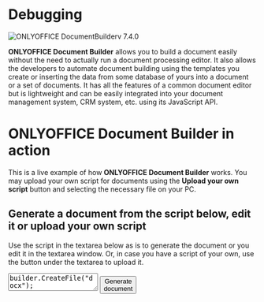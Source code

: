 # Debugging

![ONLYOFFICE DocumentBuilderv 7.4.0](https://img.shields.io/badge/ONLYOFFICE%20DocumentBuilder-v7.4.0-ff642e.svg?style=flat)

**ONLYOFFICE Document Builder** allows you to build a document easily without the need to actually run a document processing editor. It also allows the developers to automate document building using the templates you create or inserting the data from some database of yours into a document or a set of documents. It has all the features of a common document editor but is lightweight and can be easily integrated into your document management system, CRM system, etc. using its JavaScript API.

# ONLYOFFICE Document Builder in action

This is a live example of how **ONLYOFFICE Document Builder** works. You may upload your own script for documents using the **Upload your own script** button and selecting the necessary file on your PC.

## Generate a document from the script below, edit it or upload your own script

Use the script in the textarea below as is to generate the document or you edit it in the textarea window. Or, in case you have a script of your own, use the button under the textarea to upload it.

<textarea id="builderScript" name="builderScript" class="builder-code">builder.CreateFile("docx");
var oDocument = Api.GetDocument();
var oParagraph, oRun;
oParagraph = oDocument.GetElement(0);
oParagraph = Api.CreateParagraph();
oParagraph.AddText("Dear John Smith.");
oDocument.Push(oParagraph);
oParagraph = Api.CreateParagraph();
oParagraph.AddText("ONLYOFFICE is glad to announce that starting today, you are appointed Commercial director to the company of your dream.");
oDocument.Push(oParagraph);
oParagraph = Api.CreateParagraph();
oRun = Api.CreateRun();
oRun.SetBold(true);
oRun.AddText("Please note: ");
oParagraph.AddElement(oRun);
oRun = Api.CreateRun();
oRun.AddText("this text is used to demonstrate the possibilities of ");
oParagraph.AddElement(oRun);
oRun = Api.CreateRun();
oRun.SetBold(true);
oRun.AddText("ONLYOFFICE Document Builder");
oParagraph.AddElement(oRun);
oRun = Api.CreateRun();
oRun.AddText(" and cannot be used as real appointment to the position in any real company.");
oParagraph.AddElement(oRun);
oDocument.Push(oParagraph);
oParagraph = Api.CreateParagraph();
oParagraph.AddText("Best regards,");
oParagraph.AddLineBreak();
oParagraph.AddText("ONLYOFFICE Document Builder Team");
oDocument.Push(oParagraph);
builder.SaveFile("docx", "SampleText.docx");
builder.CloseFile();</textarea>

<button type="submit" id="generateButton" class="builder-run">
    Generate<br>
    document</button>
